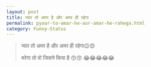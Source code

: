 ```yaml
---
layout: post
title: प्यार तो अमर है और अमर ही रहेगा
permalink: pyaar-to-amar-he-aur-amar-he-rahega.html
category: Funny-Status
---
```

> प्यार तो अमर है और अमर ही रहेगा😉😍
> 
> मरेगा तो वो जिसने किया है 😙😙 😂😂😂😂😂